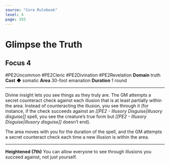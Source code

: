 ```yaml
---
source: "Core Rulebook"
level: 4
page: 393
---
```


# Glimpse the Truth
## Focus 4
#PE2Uncommon #PE2Cleric #PE2Divination #PE2Revelation 
**Domain** truth
**Cast** ◆ somatic
**Area** 30-foot emanation
**Duration** 1 round

-----
Divine insight lets you see things as they truly are. The GM attempts a secret counteract check against each illusion that is at least partially within the area. Instead of counteracting the illusion, you see through it (for instance, if the check succeeds against an *[[PE2 - Illusory Disguise|illusory disguise]]* spell, you see the creature’s true form but *[[PE2 - Illusory Disguise|illusory disguise]]* doesn’t end).

The area moves with you for the duration of the spell, and the GM attempts a secret counteract check each time a new illusion is within the area.  

---
**Heightened (7th)** You can allow everyone to see through illusions you succeed against, not just yourself.